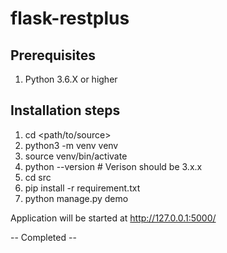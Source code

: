 # flask-restplus


Prerequisites
-------------
1. Python 3.6.X or higher

Installation steps
------------------
1. cd <path/to/source>
2. python3 -m venv venv
3. source venv/bin/activate
4. python --version                         # Verison should be 3.x.x
5. cd src
6. pip install -r requirement.txt
7. python manage.py demo

Application will be started at http://127.0.0.1:5000/



-- Completed --



